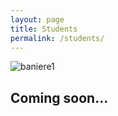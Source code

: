 ```yaml
---
layout: page
title: Students
permalink: /students/
---
```


![baniere1]({{site.baseurl}}/img/baniere_5.jpg)

## Coming soon...
